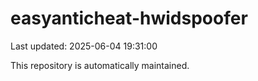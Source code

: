 # easyanticheat-hwidspoofer

Last updated: 2025-06-04 19:31:00

This repository is automatically maintained.

